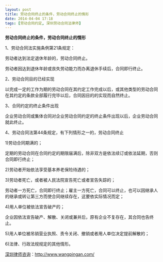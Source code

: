 ```yaml
---
layout: post
title: 劳动合同终止的条件，劳动合同终止的情形
date: 2014-04-04 17:18
tags: [劳动合同约定, 深圳劳动合同法律师]
---
```

<strong>劳动合同终止的条件，劳动合同终止的情形</strong>

1、劳动合同法实施条例第21条规定：

劳动者达到法定退休年龄的，劳动合同终止。

劳动者因达到退休年龄或丧失劳动能力而办离退休手续后，合同即行终止。

2、劳动合同目的已经实现

以完成一定的工作为期的劳动合同在其约定工作完成以后，或其他类型的劳动合同在其约定的条款全部履行完毕以后，合同因目的的实现而自然终止。

3、合同约定的终止条件出现

企业劳动合同或集体合同对企业劳动合同约定的终止条件出现以后，企业劳动合同就此终止。

4、劳动合同法第44条规定，有下列情形之一的，劳动合同终止

1)劳动合同期满的；

定期的劳动合同在合同约定的期限届满后，除非双方是依法续订或依法延期，否则合同即行终止；

2)劳动者开始依法享受基本养老保险待遇的；

3)劳动者死亡，或者被人民法院宣告死亡或者宣告失踪的；

劳动者一方死亡，合同即行终止；雇主一方死亡，合同可以终止，也可以因继承人的继承或转让第三方而使合同继续存在，这要依实际情况而定；

4)用人单位被依法宣告破产的；

企业因依法宣告破产、解散、关闭或兼并后，原有企业不复存在，其合同也告终止。

5)用人单位被吊销营业执照、责令关闭、撤销或者用人单位决定提前解散的；

6)法律、行政法规规定的其他情形。

<a href="http://www.wangpingan.com/">深圳律师咨询</a>：<a href="http://www.wangpingan.com/">http://www.wangpingan.com/</a>

